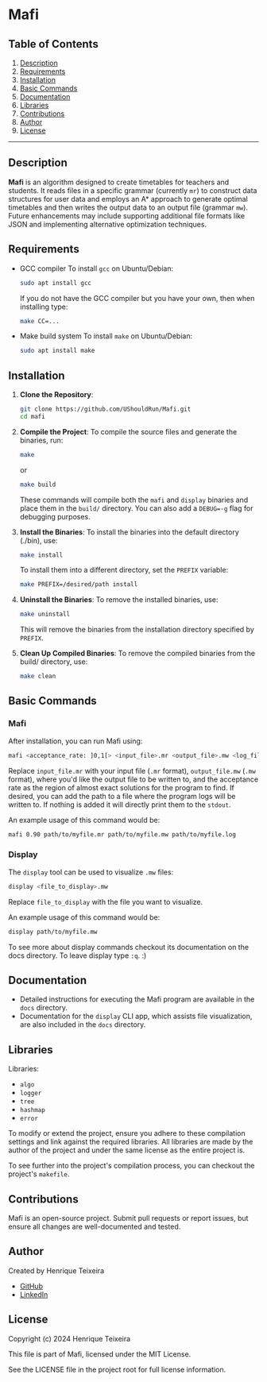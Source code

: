 # Mafi

## Table of Contents
1. [Description](#description)
2. [Requirements](#requirements)
3. [Installation](#installation)
4. [Basic Commands](#basic-commands)
5. [Documentation](#documentation)
6. [Libraries](#libraries)
7. [Contributions](#contributions)
8. [Author](#author)
9. [License](#license)

---

## Description

**Mafi** is an algorithm designed to create timetables for teachers and students. It reads files in a specific grammar (currently `mr`) to construct data structures for user data and employs an A* approach to generate optimal timetables and then writes the output data to an output file (grammar `mw`). Future enhancements may include supporting additional file formats like JSON and implementing alternative optimization techniques.

## Requirements

- GCC compiler
  To install `gcc` on Ubuntu/Debian:
  ```bash
  sudo apt install gcc
  ```
  If you do not have the GCC compiler but you have your own, then when installing type:
  ```bash
  make CC=...
  ```

- Make build system
  To install `make` on Ubuntu/Debian:
  ```bash
  sudo apt install make
  ```

## Installation

1. **Clone the Repository**:
   ```bash
   git clone https://github.com/UShouldRun/Mafi.git
   cd mafi
   ```

2. **Compile the Project**: 
   To compile the source files and generate the binaries, run:
   ```bash
   make
   ```
   or
   ```bash
   make build
   ```
   These commands will compile both the `mafi` and `display` binaries and place them in the `build/` directory.
   You can also add a `DEBUG=-g` flag for debugging purposes.

3. **Install the Binaries**:
   To install the binaries into the default directory (./bin), use:
   ```bash
   make install
   ```
   To install them into a different directory, set the `PREFIX` variable:
   ```bash
   make PREFIX=/desired/path install
   ```

4. **Uninstall the Binaries**:
   To remove the installed binaries, use:
   ```bash
   make uninstall
   ```
   This will remove the binaries from the installation directory specified by `PREFIX`.

5. **Clean Up Compiled Binaries**:
   To remove the compiled binaries from the build/ directory, use:
   ```bash
   make clean
   ```

## Basic Commands

### Mafi

After installation, you can run Mafi using:

```bash
mafi <acceptance_rate: ]0,1[> <input_file>.mr <output_file>.mw <log_file>.log
```

Replace `input_file.mr` with your input file (`.mr` format), `output_file.mw` (`.mw` format), where you'd like the output file to be written to, and the acceptance rate as the region of almost exact solutions for the program to find. If desired, you can add the path to a file where the program logs will be written to. If nothing is added it will directly print them to the `stdout`.

An example usage of this command would be:

```bash
mafi 0.90 path/to/myfile.mr path/to/myfile.mw path/to/myfile.log
```

### Display

The `display` tool can be used to visualize `.mw` files:

```bash
display <file_to_display>.mw
```

Replace `file_to_display` with the file you want to visualize.

An example usage of this command would be:

```bash
display path/to/myfile.mw 
```

To see more about display commands checkout its documentation on the docs directory. To leave display type `:q`. :)

## Documentation

- Detailed instructions for executing the Mafi program are available in the `docs` directory.
- Documentation for the `display` CLI app, which assists file visualization, are also included in the `docs` directory.

## Libraries

Libraries:
- `algo`
- `logger`
- `tree`
- `hashmap`
- `error`

To modify or extend the project, ensure you adhere to these compilation settings and link against the required libraries.
All libraries are made by the author of the project and under the same license as the entire project is.

To see further into the project's compilation process, you can checkout the project's `makefile`.

## Contributions

Mafi is an open-source project.
Submit pull requests or report issues, but ensure all changes are well-documented and tested.

## Author

Created by Henrique Teixeira

- [GitHub](https://github.com/UShouldRun)
- [LinkedIn](https://www.linkedin.com/in/henrique-teixeira-52461b294/)

## License

 Copyright (c) 2024 Henrique Teixeira
 
 This file is part of Mafi, licensed under the MIT License.
 
 See the LICENSE file in the project root for full license information.

